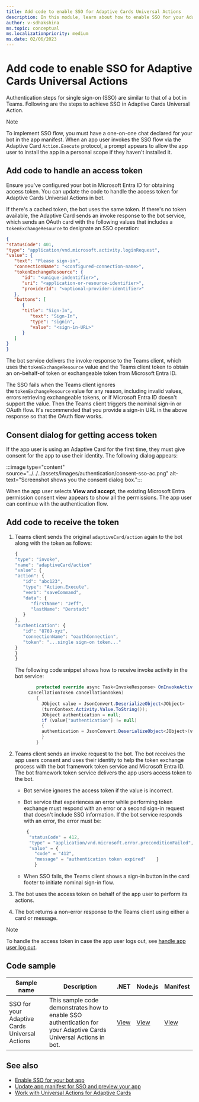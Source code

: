 ```yaml
---
title: Add code to enable SSO for Adaptive Cards Universal Actions
description: In this module, learn about how to enable SSO for your Adaptive Cards Universal Actions.
author: v-sdhakshina
ms.topic: conceptual
ms.localizationpriority: medium
ms.date: 02/06/2023
---
```


# Add code to enable SSO for Adaptive Cards Universal Actions

Authentication steps for single sign-on (SSO) are similar to that of a bot in Teams. Following are the steps to achieve SSO in Adaptive Cards Universal Action.

> [!NOTE]
> To implement SSO flow, you must have a one-on-one chat declared for your bot in the app manifest. When an app user invokes the SSO flow via the Adaptive Card `Action.Execute` protocol, a prompt appears to allow the app user to install the app in a personal scope if they haven't installed it.

## Add code to handle an access token

Ensure you've configured your bot in Microsoft Entra ID for obtaining access token. You can update the code to handle the access token for Adaptive Cards Universal Actions in bot.

If there's a cached token, the bot uses the same token. If there's no token available, the Adaptive Card sends an invoke response to the bot service, which sends an OAuth card with the following values that includes a `tokenExchangeResource` to designate an SSO operation:

```JSON
{
"statusCode": 401,
"type": "application/vnd.microsoft.activity.loginRequest",
"value": {
   "text": "Please sign-in",
   "connectionName": "<configured-connection-name>",
   "tokenExchangeResource": {
      "id": "<unique-indentifier>",
      "uri": "<application-or-resource-identifier>",
      "providerId": "<optional-provider-identifier>"
   },
   "buttons": [
      {
      "title": "Sign-In",
         "text": "Sign-In",
         "type": "signin",
         "value": "<sign-in-URL>"
      }
   ]
}
}
```

The bot service delivers the invoke response to the Teams client, which uses the `tokenExchangeResource` value and the Teams client token to obtain an on-behalf-of token or exchangeable token from Microsoft Entra ID.

The SSO fails when the Teams client ignores the `tokenExchangeResource` value for any reason, including invalid values, errors retrieving exchangeable tokens, or if Microsoft Entra ID doesn't support the value. Then the Teams client triggers the nominal sign-in or OAuth flow. It's recommended that you provide a sign-in URL in the above response so that the OAuth flow works.

## Consent dialog for getting access token

If the app user is using an Adaptive Card for the first time, they must give consent for the app to use their identity. The following dialog appears:

   :::image type="content" source="../../../assets/images/authentication/consent-sso-ac.png" alt-text="Screenshot shows you the consent dialog box.":::

When the app user selects **View and accept**, the existing Microsoft Entra permission consent view appears to show all the permissions. The app user can continue with the authentication flow.

## Add code to receive the token

1. Teams client sends the original `adaptiveCard/action` again to the bot along with the token as follows:

    ```javascript
    {
    "type": "invoke",
    "name": "adaptiveCard/action"
    "value": {
    "action": {
       "id": "abc123",
       "type": "Action.Execute",
       "verb": "saveCommand",
       "data": {
          "firstName": "Jeff",
          "lastName": "Derstadt"
       }
    },
    "authentication": {
       "id": "8769-xyz",
       "connectionName": "oauthConnection",
       "token": "...single sign-on token..."
    }
    }
    }
    ```

    The following code snippet shows how to receive invoke activity in the bot service:

    ```csharp
            protected override async Task<InvokeResponse> OnInvokeActivityAsync(ITurnContext<IInvokeActivity> turnContext, 
         CancellationToken cancellationToken)
            {
              JObject value = JsonConvert.DeserializeObject<JObject>
              (turnContext.Activity.Value.ToString());
              JObject authentication = null;
              if (value["authentication"] != null)
              {
              authentication = JsonConvert.DeserializeObject<JObject>(value["authentication"].ToString());
              }
            }
    ```

1. Teams client sends an invoke request to the bot. The bot receives the app users consent and uses their identity to help the token exchange process with the bot framework token service and Microsoft Entra ID. The bot framework token service delivers the app users access token to the bot.
   * Bot service ignores the access token if the value is incorrect.
   * Bot service that experiences an error while performing token exchange must respond with an error or a second sign-in request that doesn't include SSO information. If the bot service responds with an error, the error must be:

        ```javascript
         {
          "statusCode" = 412,
          "type" = "application/vnd.microsoft.error.preconditionFailed",
          "value" = {
            "code" = "412",
            "message" = "authentication token expired"    }
            }
        ```

   * When SSO fails, the Teams client shows a sign-in button in the card footer to initiate nominal sign-in flow.

1. The bot uses the access token on behalf of the app user to perform its actions.
1. The bot returns a non-error response to the Teams client using either a card or message.

> [!NOTE]
> To handle the access token in case the app user logs out, see [handle app user log out](../../../bots/how-to/authentication/bot-sso-code.md#handle-app-user-log-out).

## Code sample

| **Sample name** | **Description** | **.NET** | **Node.js** | **Manifest** |
| --- | --- | --- | --- | --- |
| SSO for your Adaptive Cards Universal Actions | This sample code demonstrates how to enable SSO authentication for your Adaptive Cards Universal Actions in bot. | [View](https://github.com/OfficeDev/Microsoft-Teams-Samples/tree/main/samples/bot-sso-adaptivecard/csharp) | [View](https://github.com/OfficeDev/Microsoft-Teams-Samples/tree/main/samples/bot-sso-adaptivecard/nodejs) | [View](https://github.com/OfficeDev/Microsoft-Teams-Samples/tree/main/samples/bot-sso-adaptivecard/csharp/demo-manifest) |

## See also

* [Enable SSO for your bot app](../../../bots/how-to/authentication/bot-sso-overview.md)
* [Update app manifest for SSO and preview your app](../../../bots/how-to/authentication/bot-sso-manifest.md)
* [Work with Universal Actions for Adaptive Cards](Work-with-Universal-Actions-for-Adaptive-Cards.md)

